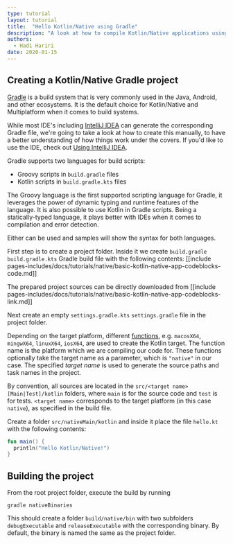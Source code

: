 ```yaml
---
type: tutorial
layout: tutorial
title:  "Hello Kotlin/Native using Gradle"
description: "A look at how to compile Kotlin/Native applications using Gradle"
authors: 
  - Hadi Hariri
date: 2020-01-15
---
```



<!--- To become a How-To. Need to change type to new "HowTo" --->


## Creating a Kotlin/Native Gradle project

[Gradle](https://gradle.org) is a build system that is very commonly used in the Java, Android, and other ecosystems. It is the default choice for Kotlin/Native and Multiplatform
when it comes to build systems.

While most IDE's including [IntelliJ IDEA](https://www.jetbrains.com/idea) can generate the corresponding Gradle file, we're going to 
take a look at how to create this manually, to have a better understanding of how things work under the covers. If you'd like to use the IDE, check out 
[Using IntelliJ IDEA](using-intellij-idea.md). 


Gradle supports two languages for build scripts:

- Groovy scripts in `build.gradle` files
- Kotlin scripts in `build.gradle.kts` files

The Groovy language is the first supported scripting language for Gradle, 
it leverages the power of dynamic typing and runtime features of the language. It is also possible to use Kotlin in Gradle scripts. Being a statically-typed language, it plays better with IDEs when 
it comes to compilation and error detection. 

Either can be used and samples will show the syntax for both languages.

First step is to create a project folder. Inside it we create
<span class="multi-language-span" data-lang="groovy">
`build.gradle` 
</span>
<span class="multi-language-span" data-lang="kotlin">
`build.gradle.kts` 
</span>
Gradle build file with the following contents:
[[include pages-includes/docs/tutorials/native/basic-kotlin-native-app-codeblocks-code.md]]

The prepared project sources can be directly downloaded from 
[[include pages-includes/docs/tutorials/native/basic-kotlin-native-app-codeblocks-link.md]]

Next create an empty
<span class="multi-language-span" data-lang="kotlin">
`settings.gradle.kts` 
</span><span class="multi-language-span" data-lang="groovy">
`settings.gradle`
</span>
file in the project folder.

Depending on the target platform, different [functions](/docs/reference/building-mpp-with-gradle.html),
e.g. `macosX64`, `mingwX64`, `linuxX64`, `iosX64`,
are used to create the Kotlin target. The function name is the platform which we are compiling our code for. 
These functions optionally take the target name as a parameter, which is `"native"` in our case. 
The specified _target name_ is used to generate the source paths and task names in the project.  

By convention, all sources are located in the `src/<target name>[Main|Test]/kotlin` folders, where `main` is for the source code
and `test` is for tests. `<target name>` corresponds to the target platform (in this case `native`), as specified in the build file. 

Create a folder `src/nativeMain/kotlin` and inside it place the file `hello.kt` with the following contents:

<div class="sample" markdown="1" theme="idea" data-highlight-only>

```kotlin
fun main() {
  println("Hello Kotlin/Native!")
}
```
</div>


## Building the project

From the root project folder, execute the build by running 

`gradle nativeBinaries`

This should create a folder `build/native/bin` with two subfolders `debugExecutable` and `releaseExecutable` with the corresponding binary.
By default, the binary is named the same as the project folder. 



